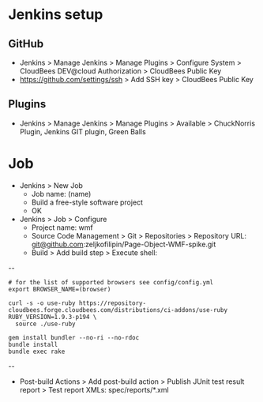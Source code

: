 # Jenkins setup

## GitHub

- Jenkins > Manage Jenkins > Manage Plugins > Configure System > CloudBees DEV@cloud Authorization > CloudBees Public Key
- https://github.com/settings/ssh > Add SSH key > CloudBees Public Key

## Plugins

- Jenkins > Manage Jenkins > Manage Plugins > Available > ChuckNorris Plugin, Jenkins GIT plugin, Green Balls

# Job

- Jenkins > New Job
  - Job name: (name)
  - Build a free-style software project
  - OK
- Jenkins > Job > Configure
  - Project name: wmf
  - Source Code Management > Git > Repositories > Repository URL: git@github.com:zeljkofilipin/Page-Object-WMF-spike.git
  - Build > Add build step > Execute shell:

--

    # for the list of supported browsers see config/config.yml
    export BROWSER_NAME=(browser)

    curl -s -o use-ruby https://repository-cloudbees.forge.cloudbees.com/distributions/ci-addons/use-ruby
    RUBY_VERSION=1.9.3-p194 \
      source ./use-ruby

    gem install bundler --no-ri --no-rdoc
    bundle install
    bundle exec rake

--

  - Post-build Actions > Add post-build action > Publish JUnit test result report > Test report XMLs: spec/reports/*.xml
